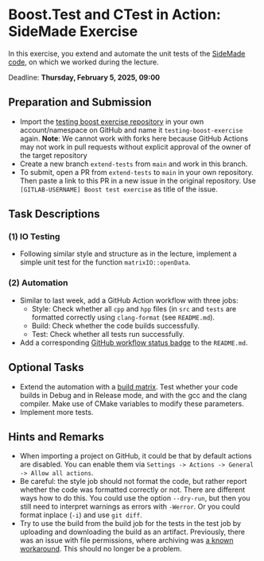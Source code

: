 # Boost.Test and CTest in Action: SideMade Exercise

In this exercise, you extend and automate the unit tests of the [SideMade code](https://github.com/Simulation-Software-Engineering/testing-boost-exercise-wt2425), on which we worked during the lecture.

Deadline: **Thursday, February 5, 2025, 09:00**

## Preparation and Submission

- Import the [testing boost exercise repository](https://github.com/Simulation-Software-Engineering/testing-boost-exercise-wt2425) in your own account/namespace on GitHub and name it `testing-boost-exercise` again. **Note**: We cannot work with forks here because GitHub Actions may not work in pull requests without explicit approval of the owner of the target repository
- Create a new branch `extend-tests` from `main` and work in this branch.
- To submit, open a PR from `extend-tests` to `main` in your own repository. Then paste a link to this PR in a new issue in the original repository. Use `[GITLAB-USERNAME] Boost test exercise` as title of the issue.

## Task Descriptions

### (1) IO Testing

- Following similar style and structure as in the lecture, implement a simple unit test for the function `matrixIO::openData`.

### (2) Automation

- Similar to last week, add a GitHub Action workflow with three jobs:
    - Style: Check whether all `cpp` and `hpp` files (in `src` and `tests` are formatted correctly using `clang-format` (see `README.md`).
    - Build: Check whether the code builds successfully.
    - Test: Check whether all tests run successfully.
- Add a corresponding [GitHub workflow status badge](https://docs.github.com/en/actions/monitoring-and-troubleshooting-workflows/adding-a-workflow-status-badge) to the `README.md`.

## Optional Tasks

- Extend the automation with a [build matrix](https://docs.github.com/en/actions/using-jobs/using-a-build-matrix-for-your-jobs). Test whether your code builds in Debug and in Release mode, and with the gcc and the clang compiler. Make use of CMake variables to modify these parameters.
- Implement more tests.

## Hints and Remarks

- When importing a project on GitHub, it could be that by default actions are disabled. You can enable them via `Settings -> Actions -> General -> Allow all actions`.
- Be careful: the style job should not format the code, but rather report whether the code was formatted correctly or not. There are different ways how to do this. You could use the option `--dry-run`, but then you still need to interpret warnings as errors with `-Werror`. Or you could format inplace (`-i`) and use `git diff`.
- Try to use the build from the build job for the tests in the test job by uploading and downloading the build as an artifact. Previously, there was an issue with file permissions, where archiving was [a known workaround](https://github.com/actions/upload-artifact/tree/v3.2.1?tab=readme-ov-file#maintaining-file-permissions-and-case-sensitive-files). This should no longer be a problem.
